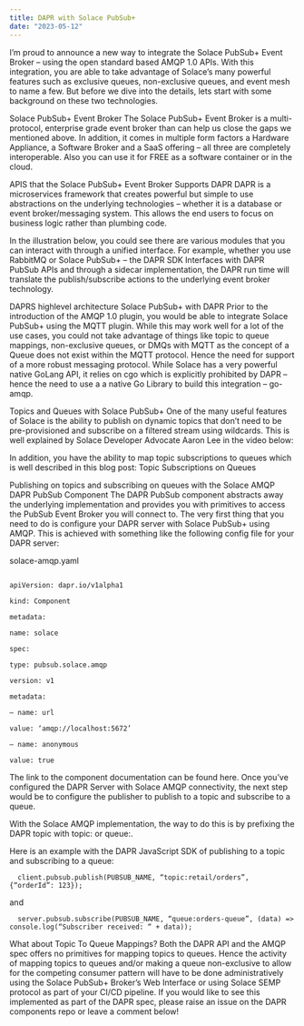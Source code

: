 ```yaml
---
title: DAPR with Solace PubSub+
date: "2023-05-12"
---
```



I’m proud to announce a new way to integrate the Solace PubSub+ Event Broker – using the open standard based AMQP 1.0 APIs.  With this integration, you are able to take advantage of Solace’s many powerful features such as exclusive queues, non-exclusive queues, and event mesh to name a few. But before we dive into the details, lets start with some background on these two technologies.


Solace PubSub+ Event Broker
The Solace PubSub+ Event Broker is a multi-protocol, enterprise grade event broker than can help us close the gaps we mentioned above. In addition, it comes in multiple form factors a Hardware Appliance, a Software Broker and a SaaS offering – all three are completely interoperable. Also you can use it for FREE as a software container or in the cloud.
 

APIS that the Solace PubSub+ Event Broker Supports
DAPR
DAPR is a microservices framework that creates powerful but simple to use abstractions on the underlying technologies – whether it is a database or event broker/messaging system. This allows the end users to focus on business logic rather than plumbing code. 

In the illustration below, you could see there are various modules that you can interact with through a unified interface.  For example, whether you use RabbitMQ or Solace PubSub+ – the DAPR SDK Interfaces with DAPR PubSub APIs and through a sidecar implementation, the DAPR run time will translate the publish/subscribe actions to the underlying event broker technology.

 


DAPRS highlevel architecture
Solace PubSub+ with DAPR
Prior to the introduction of the AMQP 1.0 plugin, you would be able to integrate Solace PubSub+ using the MQTT plugin. While this may work well for a lot of the use cases, you could not take advantage of things like topic to queue mappings, non-exclusive queues, or DMQs with MQTT as the concept of a Queue does not exist within the MQTT protocol. Hence the need for support of a more robust messaging protocol. While Solace has a very powerful native GoLang API, it relies on cgo which is explicitly prohibited by DAPR – hence the need to use a a native Go Library to build this integration – go-amqp.

 

Topics and Queues with Solace PubSub+
One of the many useful features of Solace is the ability to publish on dynamic topics that don’t need to be pre-provisioned and subscribe on a filtered stream using wildcards. This is well explained by Solace Developer Advocate Aaron Lee in the video below:
 
 


In addition, you have the ability to map topic subscriptions to queues which is well described in this blog post: Topic Subscriptions on Queues

Publishing on topics and subscribing on queues with the Solace AMQP DAPR PubSub Component
The DAPR PubSub component abstracts away the underlying implementation and provides you with primitives to access the PubSub Event Broker you will connect to. The very first thing that you need to do is configure your DAPR server with Solace PubSub+ using AMQP. This is achieved with something like the following config file for your DAPR server:

solace-amqp.yaml

```

apiVersion: dapr.io/v1alpha1

kind: Component

metadata:

name: solace

spec:

type: pubsub.solace.amqp

version: v1

metadata:

– name: url

value: ‘amqp://localhost:5672’

– name: anonymous

value: true
```

The link to the component documentation can be found here. Once you’ve configured the DAPR Server with Solace AMQP connectivity, the next step would be to configure the publisher to publish to a topic and subscribe to a queue.

With the Solace AMQP implementation, the way to do this is by prefixing the DAPR topic with topic: or queue:.

Here is an example with the DAPR JavaScript SDK of publishing to a topic and subscribing to a queue:
```
  client.pubsub.publish(PUBSUB_NAME, “topic:retail/orders”, {“orderId”: 123});
```

and

```
  server.pubsub.subscribe(PUBSUB_NAME, “queue:orders-queue”, (data) => console.log(“Subscriber received: “ + data));
```



What about Topic To Queue Mappings?
Both the DAPR API and the AMQP spec offers no primitives for mapping topics to queues. Hence the activity of mapping topics to queues and/or making a queue non-exclusive to allow for the competing consumer pattern will have to be done administratively using the Solace PubSub+ Broker’s Web Interface or using Solace SEMP protocol as part of your CI/CD pipeline. If you would like to see this implemented as part of the DAPR spec, please raise an issue on the DAPR components repo or leave a comment below!

